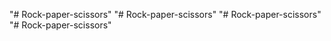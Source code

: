 "# Rock-paper-scissors" 
"# Rock-paper-scissors" 
"# Rock-paper-scissors" 
"# Rock-paper-scissors" 
